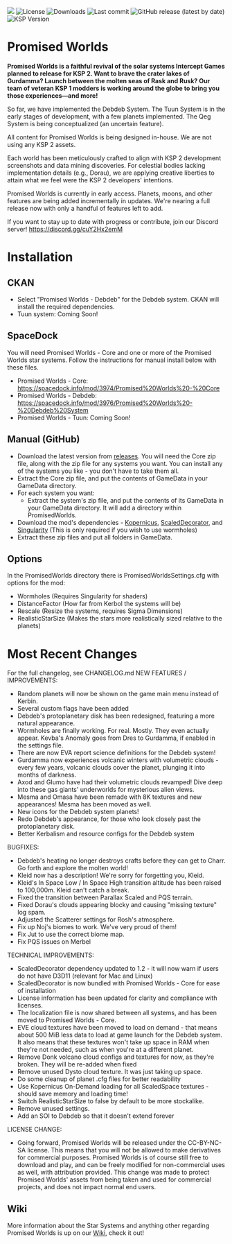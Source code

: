 ![](https://i.imgur.com/74Iovs6.jpeg) 
![License](https://img.shields.io/badge/License-MIT-green.svg)
![Downloads](https://img.shields.io/badge/dynamic/json?url=https%3A%2F%2Fraw.githubusercontent.com%2FKSP-CKAN%2FCKAN-meta%2Frefs%2Fheads%2Fmaster%2Fdownload_counts.json&query=PromisedWorldsCore&label=Downloads)
![Last commit](https://img.shields.io/github/last-commit/PromisedWorlds/PromisedWorlds/main.svg)
![GitHub release (latest by date)](https://img.shields.io/github/v/release/PromisedWorlds/PromisedWorlds)
![KSP Version](https://img.shields.io/badge/KSP-1.12.x-blue.svg)
# Promised Worlds
**Promised Worlds is a faithful revival of the solar systems Intercept Games planned to release for KSP 2. Want to brave the crater lakes of Gurdamma? Launch between the molten seas of Rask and Rusk? Our team of veteran KSP 1 modders is working around the globe to bring you those experiences—and more!**

So far, we have implemented the Debdeb System. The Tuun System is in the early stages of development, with a few planets implemented. The Qeg System is being conceptualized (an uncertain feature).

All content for Promised Worlds is being designed in-house. We are not using any KSP 2 assets. 
 
Each world has been meticulously crafted to align with KSP 2 development screenshots and data mining discoveries. For celestial bodies lacking implementation details (e.g., Dorau), we are applying creative liberties to attain what we feel were the KSP 2 developers' intentions.

Promised Worlds is currently in early access. Planets, moons, and other features are being added incrementally in updates. We're nearing a full release now with only a handful of features left to add. 

If you want to stay up to date with progress or contribute, join our Discord server! https://discord.gg/cuY2Hx2emM

# Installation

## CKAN
- Select "Promised Worlds - Debdeb" for the Debdeb system. CKAN will install the required dependencies.
- Tuun system: Coming Soon!

## SpaceDock 
You will need Promised Worlds - Core and one or more of the Promised Worlds star systems. Follow the instructions for manual install below with these files.
- Promised Worlds - Core: https://spacedock.info/mod/3974/Promised%20Worlds%20-%20Core
- Promised Worlds - Debdeb: https://spacedock.info/mod/3976/Promised%20Worlds%20-%20Debdeb%20System
- Promised Worlds - Tuun: Coming Soon!
  
## Manual (GitHub)
- Download the latest version from [releases](https://github.com/Constructalor/PromisedWorlds/releases). You will need the Core zip file, along with the zip file for any systems you want. You can install any of the systems you like - you don't have to take them all.
- Extract the Core zip file, and put the contents of GameData in your GameData directory.
- For each system you want:
    - Extract the system's zip file, and put the contents of its GameData in your GameData directory. It will add a directory within PromisedWorlds.
- Download the mod's dependencies - [Kopernicus](https://github.com/kopernicus/kopernicus/releases), [ScaledDecorator](https://github.com/Sushutt/ScaledDecorator/releases), and [Singularity](https://forum.kerbalspaceprogram.com/topic/193709-wip18x-112x-singularity-black-hole-shaders/) (This is only required if you wish to use wormholes)
- Extract these zip files and put all folders in GameData.
  
## Options
In the PromisedWorlds directory there is PromisedWorldsSettings.cfg with options for the mod:
- Wormholes (Requires Singularity for shaders)
- DistanceFactor (How far from Kerbol the systems will be)
- Rescale (Resize the systems, requires Sigma Dimensions)
- RealisticStarSize (Makes the stars more realistically sized relative to the planets)

# Most Recent Changes
For the full changelog, see CHANGELOG.md
NEW FEATURES / IMPROVEMENTS:
- Random planets will now be shown on the game main menu instead of Kerbin.
- Several custom flags have been added
- Debdeb's protoplanetary disk has been redesigned, featuring a more natural appearance.
- Wormholes are finally working. For real. Mostly. They even actually appear. Kevba's Anomaly goes from Dres to Gurdamma, if enabled in the settings file.
- There are now EVA report science definitions for the Debdeb system!
- Gurdamma now experiences volcanic winters with volumetric clouds - every few years, volcanic clouds cover the planet, plunging it into months of darkness.
- Axod and Glumo have had their volumetric clouds revamped! Dive deep into these gas giants' underworlds for mysterious alien views.
- Mesma and Omasa have been remade with 8K textures and new appearances! Mesma has been moved as well.
- New icons for the Debdeb system planets!
- Redo Debdeb's appearance, for those who look closely past the protoplanetary disk.
- Better Kerbalism and resource configs for the Debdeb system

BUGFIXES:
- Debdeb's heating no longer destroys crafts before they can get to Charr. Go forth and explore the molten world!
- Kleid now has a description! We're sorry for forgetting you, Kleid.
- Kleid's In Space Low / In Space High transition altitude has been raised to 100,000m. Kleid can't catch a break.
- Fixed the transition between Parallax Scaled and PQS terrain.
- Fixed Dorau's clouds appearing blocky and causing "missing texture" log spam.
- Adjusted the Scatterer settings for Rosh's atmosphere.
- Fix up Noj's biomes to work. We've very proud of them!
- Fix Jut to use the correct biome map.
- Fix PQS issues on Merbel

TECHNICAL IMPROVEMENTS:
- ScaledDecorator dependency updated to 1.2 - it will now warn if users do not have D3D11 (relevant for Mac and Linux)
- ScaledDecorator is now bundled with Promised Worlds - Core for ease of installation
- License information has been updated for clarity and compliance with licenses.
- The localization file is now shared between all systems, and has been moved to Promised Worlds - Core.
- EVE cloud textures have been moved to load on demand - that means about 500 MiB less data to load at game launch for the Debdeb system. It also means that these textures won't take up space in RAM when they're not needed, such as when you're at a different planet.
- Remove Donk volcano cloud configs and textures for now, as they're broken. They will be re-added when fixed
- Remove unused Dysto cloud texture. It was just taking up space.
- Do some cleanup of planet .cfg files for better readability
- Use Kopernicus On-Demand loading for all ScaledSpace textures - should save memory and loading time!
- Switch RealisticStarSize to false by default to be more stockalike.
- Remove unused settings.
- Add an SOI to Debdeb so that it doesn't extend forever

LICENSE CHANGE:
- Going forward, Promised Worlds will be released under the CC-BY-NC-SA license. This means that you will not be allowed to make derivatives for commercial purposes. Promised Worlds is of course still free to download and play, and can be freely modified for non-commercial uses as well, with attribution provided. This change was made to protect Promised Worlds' assets from being taken and used for commercial projects, and does not impact normal end users. 

## Wiki
More information about the Star Systems and anything other regarding Promised Worlds is up on our [Wiki](https://github.com/PromisedWorlds/PromisedWorlds/wiki), check it out!
